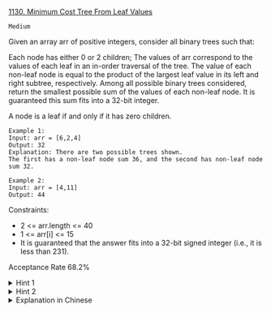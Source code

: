 [1130. Minimum Cost Tree From Leaf Values](https://leetcode.com/problems/minimum-cost-tree-from-leaf-values/)

`Medium`

Given an array arr of positive integers, consider all binary trees such that:

Each node has either 0 or 2 children;
The values of arr correspond to the values of each leaf in an in-order traversal of the tree.
The value of each non-leaf node is equal to the product of the largest leaf value in its left and right subtree, respectively.
Among all possible binary trees considered, return the smallest possible sum of the values of each non-leaf node. It is guaranteed this sum fits into a 32-bit integer.

A node is a leaf if and only if it has zero children.

```
Example 1:
Input: arr = [6,2,4]
Output: 32
Explanation: There are two possible trees shown.
The first has a non-leaf node sum 36, and the second has non-leaf node sum 32.

Example 2:
Input: arr = [4,11]
Output: 44
``` 

Constraints:

- 2 <= arr.length <= 40
- 1 <= arr[i] <= 15
- It is guaranteed that the answer fits into a 32-bit signed integer (i.e., it is less than 231).

Acceptance Rate
68.2%

<details>
<summary>Hint 1</summary>

Do a DP, where dp(i, j) is the answer for the subarray arr[i]..arr[j].

</details>

<details>
<summary>Hint 2</summary>

For each possible way to partition the subarray i <= k < j, the answer is max(arr[i]..arr[k]) * max(arr[k+1]..arr[j]) + dp(i, k) + dp(k+1, j).

</details>

<details>
<summary>Explanation in Chinese</summary>

[HuifengGuan](https://www.youtube.com/watch?v=qb8arzXjgAM)
[Lee215](https://leetcode.com/problems/minimum-cost-tree-from-leaf-values/solutions/339959/one-pass-o-n-time-and-space/?orderBy=most_votes)
</details>